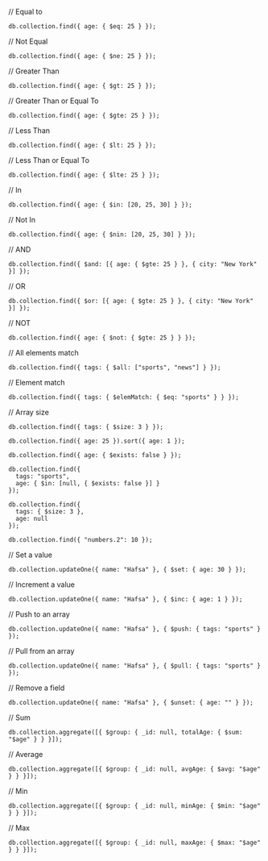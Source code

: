 // Equal to
```
db.collection.find({ age: { $eq: 25 } });
```

// Not Equal
```
db.collection.find({ age: { $ne: 25 } });
```

// Greater Than
```
db.collection.find({ age: { $gt: 25 } });
```

// Greater Than or Equal To
```
db.collection.find({ age: { $gte: 25 } });
```

// Less Than
```
db.collection.find({ age: { $lt: 25 } });
```

// Less Than or Equal To
```
db.collection.find({ age: { $lte: 25 } });
```

// In
```
db.collection.find({ age: { $in: [20, 25, 30] } });
```

// Not In
```
db.collection.find({ age: { $nin: [20, 25, 30] } });
```



// AND
```
db.collection.find({ $and: [{ age: { $gte: 25 } }, { city: "New York" }] });
```

// OR
```
db.collection.find({ $or: [{ age: { $gte: 25 } }, { city: "New York" }] });
```

// NOT
```
db.collection.find({ age: { $not: { $gte: 25 } } });
```

// All elements match
```
db.collection.find({ tags: { $all: ["sports", "news"] } });
```

// Element match
```
db.collection.find({ tags: { $elemMatch: { $eq: "sports" } } });
```

// Array size
```
db.collection.find({ tags: { $size: 3 } });
```

```
db.collection.find({ age: 25 }).sort({ age: 1 });
```

```
db.collection.find({ age: { $exists: false } });
```
```
db.collection.find({
  tags: "sports",
  age: { $in: [null, { $exists: false }] }
});
```

```
db.collection.find({
  tags: { $size: 3 },
  age: null
});
```

```
db.collection.find({ "numbers.2": 10 });
```

// Set a value
```
db.collection.updateOne({ name: "Hafsa" }, { $set: { age: 30 } });
```

// Increment a value
```
db.collection.updateOne({ name: "Hafsa" }, { $inc: { age: 1 } });
```

// Push to an array
```
db.collection.updateOne({ name: "Hafsa" }, { $push: { tags: "sports" } });
```

// Pull from an array
```
db.collection.updateOne({ name: "Hafsa" }, { $pull: { tags: "sports" } });
```

// Remove a field
```
db.collection.updateOne({ name: "Hafsa" }, { $unset: { age: "" } });
```

// Sum
```
db.collection.aggregate([{ $group: { _id: null, totalAge: { $sum: "$age" } } }]);
```

// Average
```
db.collection.aggregate([{ $group: { _id: null, avgAge: { $avg: "$age" } } }]);
```

// Min
```
db.collection.aggregate([{ $group: { _id: null, minAge: { $min: "$age" } } }]);
```

// Max
```
db.collection.aggregate([{ $group: { _id: null, maxAge: { $max: "$age" } } }]);
```





